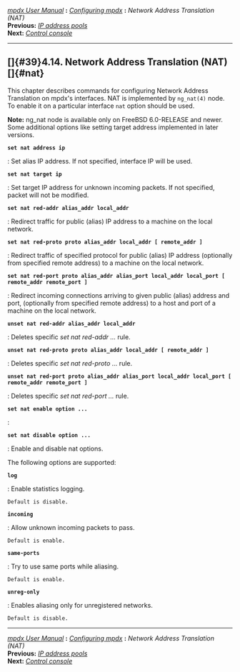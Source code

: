 [*mpdx User Manual*](README.md) **:** [*Configuring mpdx*](mpd17.md)
**:** *Network Address Translation (NAT)*\
**Previous:** [*IP address pools*](mpd38.md)\
**Next:** [*Control console*](mpd40.md)

------------------------------------------------------------------------

## []{#39}4.14. Network Address Translation (NAT)[]{#nat}

This chapter describes commands for configuring Network Address
Translation on mpdx\'s interfaces. NAT is implemented by `ng_nat(4)`
node. To enable it on a particular interface `nat` option should be
used.

**Note:** ng_nat node is available only on FreeBSD 6.0-RELEASE and
newer. Some additional options like setting target address implemented
in later versions.

**`set nat address ip`**

:   Set alias IP address. If not specified, interface IP will be used.

**`set nat target ip`**

:   Set target IP address for unknown incoming packets. If not
    specified, packet will not be modified.

**`set nat red-addr alias_addr local_addr`**

:   Redirect traffic for public (alias) IP address to a machine on the
    local network.

**`set nat red-proto proto alias_addr local_addr [ remote_addr ]`**

:   Redirect traffic of specified protocol for public (alias) IP address
    (optionally from specified remote address) to a machine on the local
    network.

**`set nat red-port proto alias_addr alias_port local_addr local_port [ remote_addr remote_port ]`**

:   Redirect incoming connections arriving to given public (alias)
    address and port, (optionally from specified remote address) to a
    host and port of a machine on the local network.

**`unset nat red-addr alias_addr local_addr`**

:   Deletes specific *set nat red-addr \...* rule.

**`unset nat red-proto proto alias_addr local_addr [ remote_addr ]`**

:   Deletes specific *set nat red-proto \...* rule.

**`unset nat red-port proto alias_addr alias_port local_addr local_port [ remote_addr remote_port ]`**

:   Deletes specific *set nat red-port \...* rule.

**`set nat enable option ... `**

:   

**`set nat disable option ... `**

:   Enable and disable nat options.

The following options are supported:

**`log`**

:   Enable statistics logging.

    Default is disable.

**`incoming`**

:   Allow unknown incoming packets to pass.

    Default is enable.

**`same-ports`**

:   Try to use same ports while aliasing.

    Default is enable.

**`unreg-only`**

:   Enables aliasing only for unregistered networks.

    Default is disable.

------------------------------------------------------------------------

[*mpdx User Manual*](README.md) **:** [*Configuring mpdx*](mpd17.md)
**:** *Network Address Translation (NAT)*\
**Previous:** [*IP address pools*](mpd38.md)\
**Next:** [*Control console*](mpd40.md)

